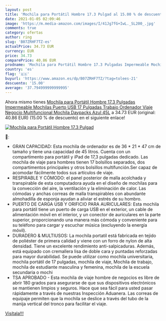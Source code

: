 ```yaml
---
layout: post
title: 'Mochila para Portátil Hombre 17.3 Pulgad al 15.00 % de descuento'
date: 2021-01-05 02:09:46
image: 'https://m.media-amazon.com/images/I/41Jg7fG+IwL._SL200_.jpg'
comments: true
category: ofertas
author: ring
slug: 'B07ZRHF7TZ-es'
actualPrice: 34.73 EUR
currency: EUR
price: 34.73
comparePrice: 40.86 EUR
prodname: 'Mochila para Portátil Hombre 17.3 Pulgadas Impermeable Mochilas Puerto USB 17 Pulgadas Trabajo Ordenador Viaje Negocio Multifuncional Mochila Daypacks Azul 45L'
country: 'es'
flag: '🇪🇸'
buyurl: 'https://www.amazon.es/dp/B07ZRHF7TZ/?tag=tolees-21'
descuento: '15.00'
average: '37.794999999999995'
---
```


Ahora mismo tienes [Mochila para Portátil Hombre 17.3 Pulgadas Impermeable Mochilas Puerto USB 17 Pulgadas Trabajo Ordenador Viaje Negocio Multifuncional Mochila Daypacks Azul 45L](https://www.amazon.es/dp/B07ZRHF7TZ/?tag=tolees-21) a 34.73 EUR (original: 40.86 EUR) (15.00 %  de descuento) en el siguiente enlace!

[![Mochila para Portátil Hombre 17.3 Pulgad](https://m.media-amazon.com/images/I/41Jg7fG+IwL._SL200_.jpg)](https://www.amazon.es/dp/B07ZRHF7TZ/?tag=tolees-21)

🔎:

- GRAN CAPACIDAD: Esta mochila de ordenador es de 36 * 21 * 47 cm de tamaño y tiene una capacidad de 45 litros. Cuenta con un compartimento para portátil y iPad de 17,3 pulgadas dedicado. Las mochila de viaje para hombres tienen 17 bolsillos separados, dos compartimentos principales y otros bolsillos multifunción.Ser capaz de acomodar fácilmente todos sus artículos de viaje.
- RESPIRABLE Y CÓMODO: el panel posterior de malla acolchada y transpirable de esta computadora ayuda en el diseño de mochilas para la convección del aire, la ventilación y la eliminación de calor. Las cómodas y anchas correas de malla transpirables con abundante almohadilla de esponja ayudan a aliviar el estrés de su hombro.
- PUERTO DE CARGA USB Y ORIFICIO PARA AURICULARES: Esta mochila para portátil tiene un puerto de carga USB en el exterior, un cable de alimentación móvil en el interior, y un conector de auriculares en la parte superior, proporcionando una manera más cómoda y conveniente para su teléfono para cargar y escuchar música (excluyendo la energía móvil).
- DURADERO & MULTIUSOS: La mochila portatil está fabricada en tejido de poliéster de primera calidad y viene con un forro de nylon de alta densidad. Tiene un excelente rendimiento anti-salpicaduras. Además, está equipado con cremallera lisa de doble cara y puntadas reforzadas para mayor durabilidad. Se puede utilizar como mochila universitaria, mochila portátil de 17 pulgadas, mochila de viaje, Mochila de trabajo, mochila de estudiante masculina y femenina, mochila de la escuela secundaria o mochi
- TSA APROBADO - Esta mochila de viaje hombre de negocios es libre de abrir 180 grados para asegurarse de que sus dispositivos electrónicos se mantienen limpios y seguros. Hace que sea fácil para usted pasar rápidamente a través de nuestras Inspección Aduanera. Las correas de equipaje permiten que la mochila se deslice a través del tubo de la manija vertical del tronco para facilitar el viaje.

[Visítala!!!](https://www.amazon.es/dp/B07ZRHF7TZ/?tag=tolees-21)
